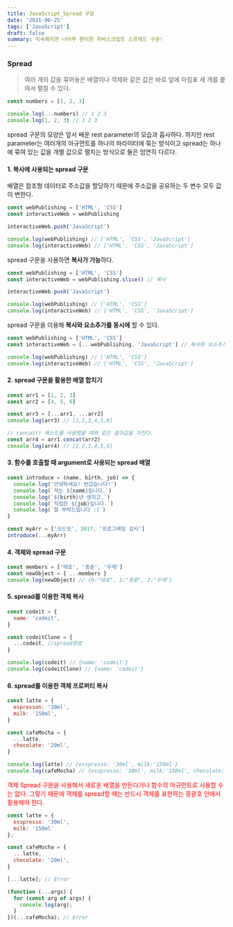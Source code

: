 ```yaml
---
title: JavaScript_Spread 구문
date: '2021-06-25'
tags: ['JavaScript']
draft: false
summary: 익숙해지면 너어무 편리한 자바스크립트 스프레드 구문!
---
```


### Spread

> 여러 개의 값을 묶어놓은 배열이나 객체와 같은 값은 바로 앞에 마침표 세 개를 붙여서 펼칠 수 있다.

```jsx
const numbers = [1, 2, 3]

console.log(...numbers) // 1 2 3
console.log(1, 2, 3) // 1 2 3
```

spread 구문의 모양은 앞서 배운 rest parameter의 모습과 흡사하다. 하지만 rest parameter는 여러개의 아규먼트를 하나의 파라미터에 묶는 방식이고 spread는 하나에 묶여 있는 값을 개별 값으로 펼치는 방식으로 둘은 엄연히 다르다.

#### 1. 복사에 사용되는 spread 구문

배열은 참조형 데이터로 주소값을 할당하기 때문에 주소값을 공유하는 두 변수 모두 값이 변한다.

```jsx
const webPublishing = ['HTML', 'CSS']
const interactiveWeb = webPublishing

interactiveWeb.push('JavaScript')

console.log(webPublishing) // ['HTML', 'CSS', 'JavaScript']
console.log(interactiveWeb) // ['HTML', 'CSS', 'JavaScript']
```

spread 구문을 사용하면 **복사가 가능**하다.

```jsx
const webPublishing = ['HTML', 'CSS']
const interactiveWeb = webPublishing.slice() // 복사

interactiveWeb.push('JavaScript')

console.log(webPublishing) // ['HTML', 'CSS']
console.log(interactiveWeb) // ['HTML', 'CSS', 'JavaScript']
```

spread 구문을 이용해 **복사와 요소추가를 동시에** 할 수 있다.

```jsx
const webPublishing = ['HTML', 'CSS']
const interactiveWeb = [...webPublishing, 'JavaScript'] // 복사와 요소추가를 동시에

console.log(webPublishing) // ['HTML', 'CSS']
console.log(interactiveWeb) // ['HTML', 'CSS', 'JavaScript']
```

#### 2. spread 구문을 활용한 배열 합치기

```jsx
const arr1 = [1, 2, 3]
const arr2 = [4, 5, 6]

const arr3 = [...arr1, ...arr2]
console.log(arr3) // [1,2,3,4,5,6]

// concat() 메소드를 사용했을 때와 같은 결과값을 가진다.
const arr4 = arr1.concat(arr2)
console.log(arr4) // [1,2,3,4,5,6]
```

#### 3. 함수를 호출할 때 argument로 사용되는 spread 배열

```jsx
const introduce = (name, birth, job) => {
  console.log('안녕하세요! 반갑습니다!')
  console.log(`저는 ${name}입니다.`)
  console.log(`${birth}년 생이고,`)
  console.log(`직업은 ${job}입니다.`)
  console.log(`잘 부탁드립니다 :)`)
}

const myArr = ['코드잇', 2017, '프로그래밍 강사']
introduce(...myArr)
```

#### 4. 객체와 spread 구문

```jsx
const members = ['태호', '종훈', '우재']
const newObject = { ...members }
console.log(newObject) // {0:"태호", 1:"종훈", 2:"우재"}
```

#### 5. spread를 이용한 객체 복사

```jsx
const codeit = {
  name: 'codeit',
}

const codeitClone = {
  ...codeit, //spread문법
}

console.log(codeit) // {name: 'codeit'}
console.log(codeitClone) // {name: 'codeit'}
```

#### 6. spread를 이용한 객체 프로퍼티 복사

```jsx
const latte = {
  espresson: '30ml',
  milk: '150ml',
}

const cafeMocha = {
  ...latte,
  chocolate: '20ml',
}

console.log(latte) // {esspresso: '30ml', milk:'150ml'}
console.log(cafeMocha) // {esspresso: '30ml', milk:'150ml', chocolate: '20ml'}
```

<span style =" color: red">객체 Spread 구문을 사용해서 새로운 배열을 만든다거나 함수의 아규먼트로 사용할 수는 없다.
그렇기 때문에 객체를 spread할 때는 반드시 객체를 표현하는 중괄호 안에서 활용해야 한다.</span>

```jsx
const latte = {
  esspresso: '30ml',
  milk: '150ml'
};

const cafeMocha = {
  ...latte,
  chocolate: '20ml',
}

[...latte]; // Error

(function (...args) {
  for (const arg of args) {
    console.log(arg);
  }
})(...cafeMocha); // Error
```
